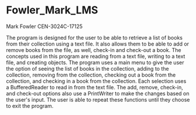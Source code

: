 # Fowler_Mark_LMS
Mark Fowler
CEN-3024C-17125

The program is designed for the user to be able to retrieve a list of books from their collection using a text file. It also allows them to be able to add or remove books from the file, as well, check-in and check-out a book. 
The concepts used in this program are reading from a text file, writing to a text file, and creating objects.
The program uses a main menu to give the user the option of seeing the list of books in the collection, adding to the collection, removing from the collection, checking out a book from the collection, and checking in a book from the collection. Each selection uses a BufferedReader to read in from the text file. The add, remove, check-in, and check-out options also use a PrintWriter to make the changes based on the user's input. The user is able to repeat these functions until they choose to exit the program. 
